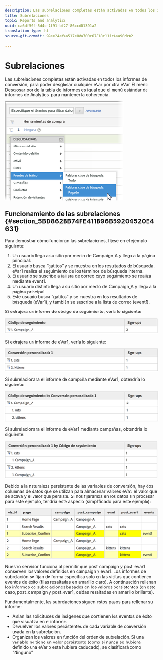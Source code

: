 ```yaml
---
description: Las subrelaciones completas están activadas en todos los informes de conversión, para poder desglosar cualquier eVar por otra eVar. El menú Desglosar por de la tabla de informes es igual que el menú estándar de informes de Analytics, para mantener la coherencia.
title: Subrelaciones
topic: Reports and analytics
uuid: ca6df50f-5d4c-4f91-bf27-86ccd01391a2
translation-type: ht
source-git-commit: 99ee24efaa517e8da700c67818c111c4aa90dc02

---
```



# Subrelaciones

Las subrelaciones completas están activadas en todos los informes de conversión, para poder desglosar cualquier eVar por otra eVar. El menú Desglosar por de la tabla de informes es igual que el menú estándar de informes de Analytics, para mantener la coherencia.

![](assets/subrelations.png)

## Funcionamiento de las subrelaciones {#section_5BD862BB74FE411B96B59204520E4631}

Para demostrar cómo funcionan las subrelaciones, fíjese en el ejemplo siguiente:

1. Un usuario llega a su sitio por medio de Campaign_A y llega a la página principal.
1. El usuario busca “gatitos” y se muestra en los resultados de búsqueda. eVar1 realiza el seguimiento de los términos de búsqueda interna.
1. El usuario se suscribe a la lista de correo cuyo seguimiento se realiza mediante event1.
1. Un usuario distinto llega a su sitio por medio de Campaign_A y llega a la página principal.
1. Este usuario busca “gatitos” y se muestra en los resultados de búsqueda (eVar1), y también se suscribe a la lista de correo (event1).

Si extrajera un informe de código de seguimiento, vería lo siguiente:

![](assets/subrel_1.png)

Si extrajera un informe de eVar1, vería lo siguiente:

![](assets/subrel_2.png)

Si subrelacionara el informe de campaña mediante eVar1, obtendría lo siguiente:

![](assets/subrel_3.png)

Si subrelacionara el informe de eVar1 mediante campañas, obtendría lo siguiente:

![](assets/subrel_4.png)

Debido a la naturaleza persistente de las variables de conversión, hay dos columnas de datos que se utilizan para almacenar valores eVar: el valor que se activa y el valor que persiste. Si nos fijáramos en los datos sin procesar para este ejemplo, tendría este aspecto (simplificado para este ejemplo):

![](assets/subrel_5.png)

Nuestro servidor funciona al permitir que post_campaign y post_evar1 conserven los valores definidos en campaign y evar1. Los informes de subrelación se fijan de forma específica solo en las visitas que contienen eventos de éxito (filas resaltadas en amarillo claro). A continuación rellenan los informes de subrelaciones basados en los valores persistentes (en este caso, post_campaign y post_evar1, celdas resaltadas en amarillo brillante).

Fundamentalmente, las subrelaciones siguen estos pasos para rellenar su informe:

* Aíslan las solicitudes de imágenes que contienen los eventos de éxito que visualiza en el informe.
* Devuelven los valores persistentes de cada variable de conversión usada en la subrelación.
* Organizan los valores en función del orden de subrelación. Si una variable no tiene un valor persistente (como si nunca se hubiera definido una eVar o esta hubiera caducado), se clasificará como “Ninguno”.

